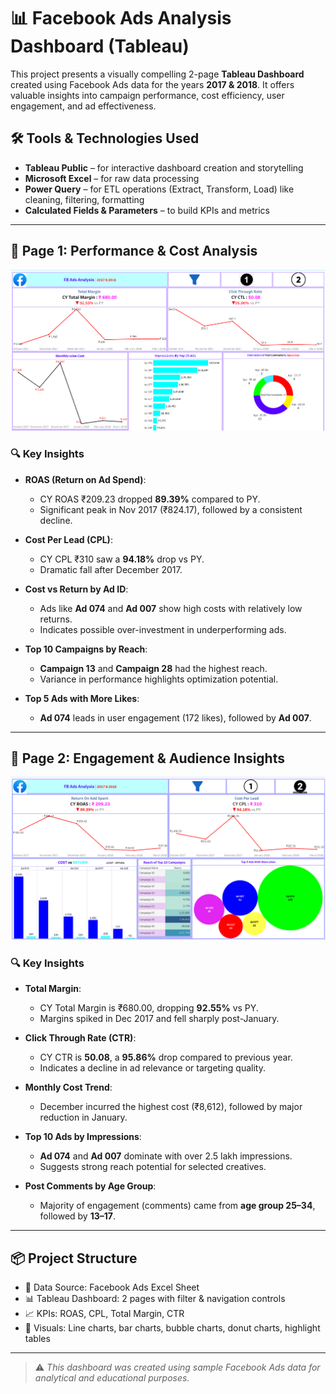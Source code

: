 # 📊 Facebook Ads Analysis Dashboard (Tableau)

This project presents a visually compelling 2-page **Tableau Dashboard** created using Facebook Ads data for the years **2017 & 2018**. It offers valuable insights into campaign performance, cost efficiency, user engagement, and ad effectiveness.

## 🛠 Tools & Technologies Used

- **Tableau Public** – for interactive dashboard creation and storytelling  
- **Microsoft Excel** – for raw data processing  
- **Power Query** – for ETL operations (Extract, Transform, Load) like cleaning, filtering, formatting  
- **Calculated Fields & Parameters** – to build KPIs and metrics

---

## 📄 Page 1: Performance & Cost Analysis

![Page 1 Screenshot](https://github.com/Leela-792001/Media-Analysis-Project/blob/main/Tableau_Facebook_IMG1.png?raw=true)

### 🔍 Key Insights

- **ROAS (Return on Ad Spend)**:  
  - CY ROAS ₹209.23 dropped **89.39%** compared to PY.  
  - Significant peak in Nov 2017 (₹824.17), followed by a consistent decline.

- **Cost Per Lead (CPL)**:  
  - CY CPL ₹310 saw a **94.18%** drop vs PY.  
  - Dramatic fall after December 2017.

- **Cost vs Return by Ad ID**:  
  - Ads like **Ad 074** and **Ad 007** show high costs with relatively low returns.  
  - Indicates possible over-investment in underperforming ads.

- **Top 10 Campaigns by Reach**:  
  - **Campaign 13** and **Campaign 28** had the highest reach.  
  - Variance in performance highlights optimization potential.

- **Top 5 Ads with More Likes**:  
  - **Ad 074** leads in user engagement (172 likes), followed by **Ad 007**.

---

## 📄 Page 2: Engagement & Audience Insights

![Page 2 Screenshot](https://github.com/Rajkumar-dataanalyst/Media_Analysis-Project/blob/main/FB_TABLEAU_IMAGE-2.png?raw=true)

### 🔍 Key Insights

- **Total Margin**:  
  - CY Total Margin is ₹680.00, dropping **92.55%** vs PY.  
  - Margins spiked in Dec 2017 and fell sharply post-January.

- **Click Through Rate (CTR)**:  
  - CY CTR is **50.08**, a **95.86%** drop compared to previous year.  
  - Indicates a decline in ad relevance or targeting quality.

- **Monthly Cost Trend**:  
  - December incurred the highest cost (₹8,612), followed by major reduction in January.

- **Top 10 Ads by Impressions**:  
  - **Ad 074** and **Ad 007** dominate with over 2.5 lakh impressions.  
  - Suggests strong reach potential for selected creatives.

- **Post Comments by Age Group**:  
  - Majority of engagement (comments) came from **age group 25–34**, followed by **13–17**.

---

## 📦 Project Structure

- 📁 Data Source: Facebook Ads Excel Sheet  
- 📊 Tableau Dashboard: 2 pages with filter & navigation controls  
- 📈 KPIs: ROAS, CPL, Total Margin, CTR  
- 📌 Visuals: Line charts, bar charts, bubble charts, donut charts, highlight tables

---

> ⚠️ *This dashboard was created using sample Facebook Ads data for analytical and educational purposes.*
